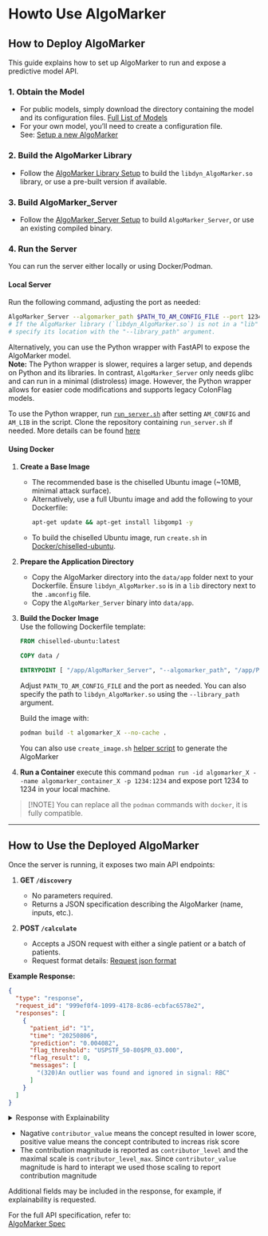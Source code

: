 # Howto Use AlgoMarker

## How to Deploy AlgoMarker

This guide explains how to set up AlgoMarker to run and expose a predictive model API.

### 1. **Obtain the Model**
- For public models, simply download the directory containing the model and its configuration files. [Full List of Models](../../Models)
- For your own model, you’ll need to create a configuration file.  
  See: [Setup a new AlgoMarker](Setup%20a%20new%20AlgoMarker.md)

### 2. **Build the AlgoMarker Library**
- Follow the [AlgoMarker Library Setup](../../Installation/index.md#1-algomarker-library) to build the `libdyn_AlgoMarker.so` library, or use a pre-built version if available.

### 3. **Build AlgoMarker_Server**
- Follow the [AlgoMarker_Server Setup](../../Installation/index.md#2-algomarker-wrapper) to build `AlgoMarker_Server`, or use an existing compiled binary.

### 4. **Run the Server**
You can run the server either locally or using Docker/Podman.

#### Local Server
Run the following command, adjusting the port as needed:
```bash
AlgoMarker_Server --algomarker_path $PATH_TO_AM_CONFIG_FILE --port 1234
# If the AlgoMarker library (`libdyn_AlgoMarker.so`) is not in a "lib" directory next to the config file,
# specify its location with the "--library_path" argument.
```
Alternatively, you can use the Python wrapper with FastAPI to expose the AlgoMarker model.  
**Note:** The Python wrapper is slower, requires a larger setup, and depends on Python and its libraries. In contrast, `AlgoMarker_Server` only needs glibc and can run in a minimal (distroless) image. However, the Python wrapper allows for easier code modifications and supports legacy ColonFlag models.

To use the Python wrapper, run [`run_server.sh`](https://github.com/Medial-EarlySign/MR_Tools/blob/main/AlgoMarker_python_API/run_server.sh) after setting `AM_CONFIG` and `AM_LIB` in the script. Clone the repository containing `run_server.sh` if needed.
More details can be found [here](../../Python/Python%20AlgoMarker%20API%20Wrapper.md)

#### Using Docker

1. **Create a Base Image**  
   - The recommended base is the chiselled Ubuntu image (~10MB, minimal attack surface).
   - Alternatively, use a full Ubuntu image and add the following to your Dockerfile:
     ```bash
     apt-get update && apt-get install libgomp1 -y
     ```
   - To build the chiselled Ubuntu image, run `create.sh` in [Docker/chiselled-ubuntu](https://github.com/Medial-EarlySign/MR_Scripts/tree/main/Docker/chiselled-ubuntu).

2. **Prepare the Application Directory**  
   - Copy the AlgoMarker directory into the `data/app` folder next to your Dockerfile. Ensure `libdyn_AlgoMarker.so` is in a `lib` directory next to the `.amconfig` file.
   - Copy the `AlgoMarker_Server` binary into `data/app`.

3. **Build the Docker Image**  
   Use the following Dockerfile template:
   ```Dockerfile
   FROM chiselled-ubuntu:latest

   COPY data /

   ENTRYPOINT [ "/app/AlgoMarker_Server", "--algomarker_path", "/app/PATH_TO_AM_CONFIG_FILE", "--port", "1234", "--no_print", "1" ]
   ```
   Adjust `PATH_TO_AM_CONFIG_FILE` and the port as needed. You can also specify the path to `libdyn_AlgoMarker.so` using the `--library_path` argument.

   Build the image with:
   ```bash
   podman build -t algomarker_X --no-cache .
   ```
   You can also use `create_image.sh` [helper script](https://github.com/Medial-EarlySign/MR_Scripts/tree/main/Docker/AlgoMarker_Server) to generate the AlgoMarker

4. **Run a Container**
   execute this command `podman run -id algomarker_X --name algomarker_container_X -p 1234:1234` and expose port 1234 to 1234 in your local machine.

> [!NOTE] You can replace all the `podman` commands with `docker`, it is fully compatible.

---
## How to Use the Deployed AlgoMarker

Once the server is running, it exposes two main API endpoints:

1. **GET `/discovery`**  
   - No parameters required.
   - Returns a JSON specification describing the AlgoMarker (name, inputs, etc.).

2. **POST `/calculate`**  
   - Accepts a JSON request with either a single patient or a batch of patients.
   - Request format details: [Request json format](Request%20Json%20Format.md)

**Example Response:**
```json title="Example Response"
{
  "type": "response",
  "request_id": "999ef0f4-1099-4178-8c86-ecbfac6578e2",
  "responses": [
    {
      "patient_id": "1",
      "time": "20250806",
      "prediction": "0.004082",
      "flag_threshold": "USPSTF_50-80$PR_03.000",
      "flag_result": 0,
      "messages": [
        "(320)An outlier was found and ignored in signal: RBC"
      ]
    }
  ]
}
```


<details>
<summary>Response with Explainability</summary>

```json
{
	"type": "response",
	"request_id": "999ef0f4-1099-4178-8c86-ecbfac6578e2",
	"responses": [
		{
			"patient_id": "1",
			"time": "20230611",
			"messages": [
				"(320)An outlier was found and ignored in signal: RBC",
			],
			"prediction": "0.004082",
			"explainability_output_field_name_for_your_control": {
				"static_info": [
					{
						"signal": "Age",
						"unit": "Year",
						"value": "45"
					},
					{
						"signal": "GENDER",
						"unit": "",
						"value": "1.000000"
					},
					{
						"signal": "Hemoglobin",
						"unit": "g/dL",
						"value": "14.500000"
					}
				],
				"explainer_output": [
					{
						"contributor_name": "Age",
						"contributor_value": -1.257716417312622,
						"contributor_percentage": 42.327555760464165,
						"contributor_elements": [
							{
								"feature_name": "Age",
								"feature_value": 45.0
							}
						],
						"contributor_description": "",
						"contributor_level": 2,
						"contributor_level_max": 4,
						"contributor_records": [
							{
								"signal": "Age",
								"unit": [
									"Year"
								],
								"timestamp": [],
								"value": [
									"45.000000"
								]
							}
						]
					},
					{
						"contributor_name": "MCH_Values",
						"contributor_value": -0.2684820294380188,
						"contributor_percentage": 9.035572693121699,
						"contributor_elements": [
							{
								"feature_name": "FTR_000008.MCH.last.win_0_10000",
								"feature_value": 32.21999740600586
							},
							{
								"feature_name": "FTR_000019.MCH.last.win_0_1000",
								"feature_value": 32.21999740600586
							},
							{
								"feature_name": "FTR_000030.MCH.last.win_0_730",
								"feature_value": 32.21999740600586
							},
							{
								"feature_name": "FTR_000041.MCH.last.win_0_360",
								"feature_value": 32.21999740600586
							},
							{
								"feature_name": "FTR_000052.MCH.last.win_0_180",
								"feature_value": 32.21999740600586
							},
							{
								"feature_name": "FTR_000118.MCH.first.win_0_10000",
								"feature_value": 32.21999740600586
							},
							{
								"feature_name": "FTR_000129.MCH.first.win_0_1000",
								"feature_value": 32.21999740600586
							},
							{
								"feature_name": "FTR_000140.MCH.first.win_0_730",
								"feature_value": 32.21999740600586
							},
							{
								"feature_name": "FTR_000151.MCH.first.win_0_360",
								"feature_value": 32.21999740600586
							},
							{
								"feature_name": "FTR_000162.MCH.first.win_0_180",
								"feature_value": 32.21999740600586
							},
							{
								"feature_name": "FTR_000173.MCH.last2.win_0_10000",
								"feature_value": 29.091323852539063
							},
							{
								"feature_name": "FTR_000184.MCH.last2.win_0_1000",
								"feature_value": 29.041757583618164
							},
							{
								"feature_name": "FTR_000195.MCH.last2.win_0_730",
								"feature_value": 29.01051139831543
							},
							{
								"feature_name": "FTR_000206.MCH.last2.win_0_360",
								"feature_value": 28.922163009643555
							},
							{
								"feature_name": "FTR_000217.MCH.last2.win_0_180",
								"feature_value": 28.734722137451172
							},
							{
								"feature_name": "FTR_000228.MCH.avg.win_0_10000",
								"feature_value": 32.21999740600586
							},
							{
								"feature_name": "FTR_000239.MCH.avg.win_0_1000",
								"feature_value": 32.21999740600586
							},
							{
								"feature_name": "FTR_000250.MCH.avg.win_0_730",
								"feature_value": 32.21999740600586
							},
							{
								"feature_name": "FTR_000261.MCH.avg.win_0_360",
								"feature_value": 32.21999740600586
							},
							{
								"feature_name": "FTR_000272.MCH.avg.win_0_180",
								"feature_value": 32.21999740600586
							},
							{
								"feature_name": "FTR_000283.MCH.min.win_0_10000",
								"feature_value": 32.21999740600586
							},
							{
								"feature_name": "FTR_000294.MCH.min.win_0_1000",
								"feature_value": 32.21999740600586
							},
							{
								"feature_name": "FTR_000305.MCH.min.win_0_730",
								"feature_value": 32.21999740600586
							},
							{
								"feature_name": "FTR_000316.MCH.min.win_0_360",
								"feature_value": 32.21999740600586
							},
							{
								"feature_name": "FTR_000327.MCH.min.win_0_180",
								"feature_value": 32.21999740600586
							},
							{
								"feature_name": "FTR_000338.MCH.max.win_0_10000",
								"feature_value": 32.21999740600586
							},
							{
								"feature_name": "FTR_000349.MCH.max.win_0_1000",
								"feature_value": 32.21999740600586
							},
							{
								"feature_name": "FTR_000360.MCH.max.win_0_730",
								"feature_value": 32.21999740600586
							},
							{
								"feature_name": "FTR_000371.MCH.max.win_0_360",
								"feature_value": 32.21999740600586
							},
							{
								"feature_name": "FTR_000382.MCH.max.win_0_180",
								"feature_value": 32.21999740600586
							},
							{
								"feature_name": "FTR_000503.MCH.last2_time.win_0_10000",
								"feature_value": 449.85882568359375
							},
							{
								"feature_name": "FTR_000514.MCH.last2_time.win_0_1000",
								"feature_value": 315.7171325683594
							},
							{
								"feature_name": "FTR_000525.MCH.last2_time.win_0_730",
								"feature_value": 268.54010009765625
							},
							{
								"feature_name": "FTR_000536.MCH.last2_time.win_0_360",
								"feature_value": 161.85084533691406
							},
							{
								"feature_name": "FTR_000547.MCH.last2_time.win_0_180",
								"feature_value": 85.85099792480469
							},
							{
								"feature_name": "FTR_001148.MCH.last.win_730_10000",
								"feature_value": 29.159976959228516
							},
							{
								"feature_name": "FTR_001159.MCH.min.win_730_10000",
								"feature_value": 28.687816619873047
							},
							{
								"feature_name": "FTR_001170.MCH.max.win_730_10000",
								"feature_value": 29.749162673950195
							},
							{
								"feature_name": "FTR_001208.MCH.Estimate.180",
								"feature_value": 28.93360137939453
							},
							{
								"feature_name": "FTR_001208.MCH.Estimate.360",
								"feature_value": 28.951967239379883
							},
							{
								"feature_name": "FTR_001208.MCH.Estimate.730",
								"feature_value": 28.965957641601563
							}
						],
						"contributor_description": "",
						"contributor_level": 1,
						"contributor_level_max": 4,
						"contributor_records": [],
						"contributor_records_info": {
							"contributor_max_time": 1825,
							"contributor_max_time_unit": "Days",
							"contributor_max_count": 3
						}
					},
					{
						"contributor_name": "MCV_Values",
						"contributor_value": -0.1519976258277893,
						"contributor_percentage": 5.11537231036717,
						"contributor_elements": [
							{
								"feature_name": "FTR_000007.MCV.last.win_0_10000",
								"feature_value": 82.0
							},
							{
								"feature_name": "FTR_000018.MCV.last.win_0_1000",
								"feature_value": 82.0
							},
							{
								"feature_name": "FTR_000029.MCV.last.win_0_730",
								"feature_value": 82.0
							},
							{
								"feature_name": "FTR_000040.MCV.last.win_0_360",
								"feature_value": 82.0
							},
							{
								"feature_name": "FTR_000051.MCV.last.win_0_180",
								"feature_value": 82.0
							},
							{
								"feature_name": "FTR_000117.MCV.first.win_0_10000",
								"feature_value": 82.0
							},
							{
								"feature_name": "FTR_000128.MCV.first.win_0_1000",
								"feature_value": 82.0
							},
							{
								"feature_name": "FTR_000139.MCV.first.win_0_730",
								"feature_value": 82.0
							},
							{
								"feature_name": "FTR_000150.MCV.first.win_0_360",
								"feature_value": 82.0
							},
							{
								"feature_name": "FTR_000161.MCV.first.win_0_180",
								"feature_value": 82.0
							},
							{
								"feature_name": "FTR_000172.MCV.last2.win_0_10000",
								"feature_value": 87.35523986816406
							},
							{
								"feature_name": "FTR_000183.MCV.last2.win_0_1000",
								"feature_value": 87.30293273925781
							},
							{
								"feature_name": "FTR_000194.MCV.last2.win_0_730",
								"feature_value": 87.2611312866211
							},
							{
								"feature_name": "FTR_000205.MCV.last2.win_0_360",
								"feature_value": 87.1921615600586
							},
							{
								"feature_name": "FTR_000216.MCV.last2.win_0_180",
								"feature_value": 86.85134887695313
							},
							{
								"feature_name": "FTR_000227.MCV.avg.win_0_10000",
								"feature_value": 82.0
							},
							{
								"feature_name": "FTR_000238.MCV.avg.win_0_1000",
								"feature_value": 82.0
							},
							{
								"feature_name": "FTR_000249.MCV.avg.win_0_730",
								"feature_value": 82.0
							},
							{
								"feature_name": "FTR_000260.MCV.avg.win_0_360",
								"feature_value": 82.0
							},
							{
								"feature_name": "FTR_000271.MCV.avg.win_0_180",
								"feature_value": 82.0
							},
							{
								"feature_name": "FTR_000282.MCV.min.win_0_10000",
								"feature_value": 82.0
							},
							{
								"feature_name": "FTR_000293.MCV.min.win_0_1000",
								"feature_value": 82.0
							},
							{
								"feature_name": "FTR_000304.MCV.min.win_0_730",
								"feature_value": 82.0
							},
							{
								"feature_name": "FTR_000315.MCV.min.win_0_360",
								"feature_value": 82.0
							},
							{
								"feature_name": "FTR_000326.MCV.min.win_0_180",
								"feature_value": 82.0
							},
							{
								"feature_name": "FTR_000337.MCV.max.win_0_10000",
								"feature_value": 82.0
							},
							{
								"feature_name": "FTR_000348.MCV.max.win_0_1000",
								"feature_value": 82.0
							},
							{
								"feature_name": "FTR_000359.MCV.max.win_0_730",
								"feature_value": 82.0
							},
							{
								"feature_name": "FTR_000370.MCV.max.win_0_360",
								"feature_value": 82.0
							},
							{
								"feature_name": "FTR_000381.MCV.max.win_0_180",
								"feature_value": 82.0
							},
							{
								"feature_name": "FTR_000502.MCV.last2_time.win_0_10000",
								"feature_value": 449.8634948730469
							},
							{
								"feature_name": "FTR_000513.MCV.last2_time.win_0_1000",
								"feature_value": 315.7387390136719
							},
							{
								"feature_name": "FTR_000524.MCV.last2_time.win_0_730",
								"feature_value": 268.5698547363281
							},
							{
								"feature_name": "FTR_000535.MCV.last2_time.win_0_360",
								"feature_value": 161.91400146484375
							},
							{
								"feature_name": "FTR_000546.MCV.last2_time.win_0_180",
								"feature_value": 85.87918853759766
							},
							{
								"feature_name": "FTR_001147.MCV.last.win_730_10000",
								"feature_value": 87.29901123046875
							},
							{
								"feature_name": "FTR_001158.MCV.min.win_730_10000",
								"feature_value": 85.86404418945313
							},
							{
								"feature_name": "FTR_001169.MCV.max.win_730_10000",
								"feature_value": 88.5106430053711
							},
							{
								"feature_name": "FTR_001207.MCV.Estimate.180",
								"feature_value": 87.37998962402344
							},
							{
								"feature_name": "FTR_001207.MCV.Estimate.360",
								"feature_value": 87.38853454589844
							},
							{
								"feature_name": "FTR_001207.MCV.Estimate.730",
								"feature_value": 87.39167022705078
							}
						],
						"contributor_description": "",
						"contributor_level": 1,
						"contributor_level_max": 4,
						"contributor_records": [
							{
								"signal": "MCV",
								"unit": [
									"fL"
								],
								"timestamp": [
									20230611
								],
								"value": [
									"82.000000"
								]
							}
						],
						"contributor_records_info": {
							"contributor_max_time": 1825,
							"contributor_max_time_unit": "Days",
							"contributor_max_count": 3
						}
					},
					{
						"contributor_name": "MCH_Trends",
						"contributor_value": -0.14473219215869904,
						"contributor_percentage": 4.8708592685138346,
						"contributor_elements": [
							{
								"feature_name": "FTR_000063.MCH.slope.win_0_10000",
								"feature_value": -0.09105083346366882
							},
							{
								"feature_name": "FTR_000074.MCH.slope.win_0_1000",
								"feature_value": -0.03978761285543442
							},
							{
								"feature_name": "FTR_000085.MCH.slope.win_0_730",
								"feature_value": -0.008064992725849152
							},
							{
								"feature_name": "FTR_000096.MCH.slope.win_0_360",
								"feature_value": 0.014474527910351753
							},
							{
								"feature_name": "FTR_000107.MCH.slope.win_0_180",
								"feature_value": -0.00038833924918435514
							},
							{
								"feature_name": "FTR_000393.MCH.std.win_0_10000",
								"feature_value": 0.5682898759841919
							},
							{
								"feature_name": "FTR_000404.MCH.std.win_0_1000",
								"feature_value": 0.4634387791156769
							},
							{
								"feature_name": "FTR_000415.MCH.std.win_0_730",
								"feature_value": 0.436860591173172
							},
							{
								"feature_name": "FTR_000426.MCH.std.win_0_360",
								"feature_value": 0.3896379768848419
							},
							{
								"feature_name": "FTR_000437.MCH.std.win_0_180",
								"feature_value": 0.35533618927001953
							},
							{
								"feature_name": "FTR_000558.MCH.last_delta.win_0_10000",
								"feature_value": -0.06643807888031006
							},
							{
								"feature_name": "FTR_000569.MCH.last_delta.win_0_1000",
								"feature_value": -0.03644682839512825
							},
							{
								"feature_name": "FTR_000580.MCH.last_delta.win_0_730",
								"feature_value": -0.024617791175842285
							},
							{
								"feature_name": "FTR_000591.MCH.last_delta.win_0_360",
								"feature_value": 0.008983400650322437
							},
							{
								"feature_name": "FTR_000602.MCH.last_delta.win_0_180",
								"feature_value": 0.0546439066529274
							},
							{
								"feature_name": "FTR_001108.MCH.win_delta.win_0_180_360_10000",
								"feature_value": -0.12988980114459991
							},
							{
								"feature_name": "FTR_001128.MCH.win_delta.win_0_180_730_10000",
								"feature_value": -0.1698904186487198
							}
						],
						"contributor_description": "",
						"contributor_level": 1,
						"contributor_level_max": 4,
						"contributor_records": [],
						"contributor_records_info": {
							"contributor_max_time": 1825,
							"contributor_max_time_unit": "Days",
							"contributor_max_count": 3
						}
					},
					{
						"contributor_name": "MCHC-M_Values",
						"contributor_value": -0.13522081077098846,
						"contributor_percentage": 4.550760668340038,
						"contributor_elements": [
							{
								"feature_name": "FTR_000009.MCHC-M.last.win_0_10000",
								"feature_value": 45.30999755859375
							},
							{
								"feature_name": "FTR_000020.MCHC-M.last.win_0_1000",
								"feature_value": 45.30999755859375
							},
							{
								"feature_name": "FTR_000031.MCHC-M.last.win_0_730",
								"feature_value": 45.30999755859375
							},
							{
								"feature_name": "FTR_000042.MCHC-M.last.win_0_360",
								"feature_value": 45.30999755859375
							},
							{
								"feature_name": "FTR_000053.MCHC-M.last.win_0_180",
								"feature_value": 45.30999755859375
							},
							{
								"feature_name": "FTR_000119.MCHC-M.first.win_0_10000",
								"feature_value": 45.30999755859375
							},
							{
								"feature_name": "FTR_000130.MCHC-M.first.win_0_1000",
								"feature_value": 45.30999755859375
							},
							{
								"feature_name": "FTR_000141.MCHC-M.first.win_0_730",
								"feature_value": 45.30999755859375
							},
							{
								"feature_name": "FTR_000152.MCHC-M.first.win_0_360",
								"feature_value": 45.30999755859375
							},
							{
								"feature_name": "FTR_000163.MCHC-M.first.win_0_180",
								"feature_value": 45.30999755859375
							},
							{
								"feature_name": "FTR_000174.MCHC-M.last2.win_0_10000",
								"feature_value": 33.27936935424805
							},
							{
								"feature_name": "FTR_000185.MCHC-M.last2.win_0_1000",
								"feature_value": 33.24119186401367
							},
							{
								"feature_name": "FTR_000196.MCHC-M.last2.win_0_730",
								"feature_value": 33.22017288208008
							},
							{
								"feature_name": "FTR_000207.MCHC-M.last2.win_0_360",
								"feature_value": 33.142608642578125
							},
							{
								"feature_name": "FTR_000218.MCHC-M.last2.win_0_180",
								"feature_value": 33.04962158203125
							},
							{
								"feature_name": "FTR_000229.MCHC-M.avg.win_0_10000",
								"feature_value": 45.30999755859375
							},
							{
								"feature_name": "FTR_000240.MCHC-M.avg.win_0_1000",
								"feature_value": 45.30999755859375
							},
							{
								"feature_name": "FTR_000251.MCHC-M.avg.win_0_730",
								"feature_value": 45.30999755859375
							},
							{
								"feature_name": "FTR_000262.MCHC-M.avg.win_0_360",
								"feature_value": 45.30999755859375
							},
							{
								"feature_name": "FTR_000273.MCHC-M.avg.win_0_180",
								"feature_value": 45.30999755859375
							},
							{
								"feature_name": "FTR_000284.MCHC-M.min.win_0_10000",
								"feature_value": 45.30999755859375
							},
							{
								"feature_name": "FTR_000295.MCHC-M.min.win_0_1000",
								"feature_value": 45.30999755859375
							},
							{
								"feature_name": "FTR_000306.MCHC-M.min.win_0_730",
								"feature_value": 45.30999755859375
							},
							{
								"feature_name": "FTR_000317.MCHC-M.min.win_0_360",
								"feature_value": 45.30999755859375
							},
							{
								"feature_name": "FTR_000328.MCHC-M.min.win_0_180",
								"feature_value": 45.30999755859375
							},
							{
								"feature_name": "FTR_000339.MCHC-M.max.win_0_10000",
								"feature_value": 45.30999755859375
							},
							{
								"feature_name": "FTR_000350.MCHC-M.max.win_0_1000",
								"feature_value": 45.30999755859375
							},
							{
								"feature_name": "FTR_000361.MCHC-M.max.win_0_730",
								"feature_value": 45.30999755859375
							},
							{
								"feature_name": "FTR_000372.MCHC-M.max.win_0_360",
								"feature_value": 45.30999755859375
							},
							{
								"feature_name": "FTR_000383.MCHC-M.max.win_0_180",
								"feature_value": 45.30999755859375
							},
							{
								"feature_name": "FTR_000504.MCHC-M.last2_time.win_0_10000",
								"feature_value": 449.85882568359375
							},
							{
								"feature_name": "FTR_000515.MCHC-M.last2_time.win_0_1000",
								"feature_value": 315.7171325683594
							},
							{
								"feature_name": "FTR_000526.MCHC-M.last2_time.win_0_730",
								"feature_value": 268.54010009765625
							},
							{
								"feature_name": "FTR_000537.MCHC-M.last2_time.win_0_360",
								"feature_value": 161.85084533691406
							},
							{
								"feature_name": "FTR_000548.MCHC-M.last2_time.win_0_180",
								"feature_value": 85.85099792480469
							},
							{
								"feature_name": "FTR_001149.MCHC-M.last.win_730_10000",
								"feature_value": 33.386741638183594
							},
							{
								"feature_name": "FTR_001160.MCHC-M.min.win_730_10000",
								"feature_value": 33.00123977661133
							},
							{
								"feature_name": "FTR_001171.MCHC-M.max.win_730_10000",
								"feature_value": 33.99413299560547
							},
							{
								"feature_name": "FTR_001209.MCHC-M.Estimate.180",
								"feature_value": 33.09005355834961
							},
							{
								"feature_name": "FTR_001209.MCHC-M.Estimate.360",
								"feature_value": 33.112545013427734
							},
							{
								"feature_name": "FTR_001209.MCHC-M.Estimate.730",
								"feature_value": 33.133628845214844
							}
						],
						"contributor_description": "",
						"contributor_level": 1,
						"contributor_level_max": 4,
						"contributor_records": [],
						"contributor_records_info": {
							"contributor_max_time": 1825,
							"contributor_max_time_unit": "Days",
							"contributor_max_count": 3
						}
					}
				]
			}
		}
	]
}
```
</details>

* Nagative `contributor_value` means the concept resulted in lower score, positive value means the concept contributed to increas risk score
* The contribution magnitude is reported as `contributor_level` and the maximal scale is `contributor_level_max`. Since `contributor_value` magnitude is hard to interapt we used those scaling to report contribution magnitude 

Additional fields may be included in the response, for example, if explainability is requested.

For the full API specification, refer to:  
[AlgoMarker Spec](../../SharePoint_Documents/General/AlgoMarker/RDG-04-11-33%20AM%20Library%20SW%20Version%201.1%20Software%20Design%20Document%20-%20Rev%20D.docx)